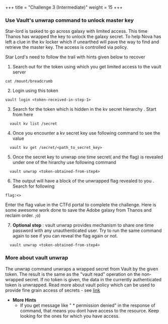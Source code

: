+++
title = "Challenge 3 (Intermediate)"
weight = 15
+++

### Use Vault's unwrap command to unlock master key

Star-lord is tasked to go across galaxy with limited access. This time Thanos has wrapped the key to unlock the galaxy secret. To help Nova has left a clue in the kv locker which if unearthed will pave the way to find and retrieve the master key.
The access is controlled via policy. 

Star Lord's need to follow the trail with hints given below to recover 

  1) Search out for the token using which you get limited access to the vault server 
  ```
  cat /mount/breadcrumb
  ```
  2) Login using this token
   ```
  vault login <token-received-in-step-1>
  ```
  3) Search for the token which is hidden in the kv secret hierarchy . Start from here 
  ```
    vault kv list /secret
  ```
  

  4) Once you encounter a kv secret key use following command to see the value 

  ```
    vault kv get /secret/<path_to_secret_key>
  ```
  5) Once the  secret key to unwrap one time secret( and the flag) is revealed under one of the hirarchy use following command 
  ```
    vault unwrap <token-obtained-from-step4>
  ```  
  6) The output will have a block of the unwrapped flag revealed to you  . Search for following
  ```
  flag:<>
  ```
  Enter the flag value in the CTFd portal to complete the challenge. Here is some awesome work done to save the Adobe galaxy from Thanos and reclaim order. ;o) 

  7) __Optional step__ : vault unwrap provides mechanism to share one time password with any unauthenticated user. Try to run the same command again to see if you can reveal the flag again or not. 
  ```
    vault unwrap <token-obtained-from-step4>
  ```
### More about vault unwrap 
The unwrap command unwraps a wrapped secret from Vault by the given token. The result is the same as the "vault read" operation on the non-wrapped secret. If no token is given, the data in the currently authenticated token is unwrapped.
Read more about vault policy which can be used to provide fine grain access of secrets - see [link](https://www.vaultproject.io/docs/concepts/policies.html)

- __More Hints__
  - If you get message like "	* permission denied" in the response of command, that means you dont have access to the resource. Keep looking for the ones for which you have access. 